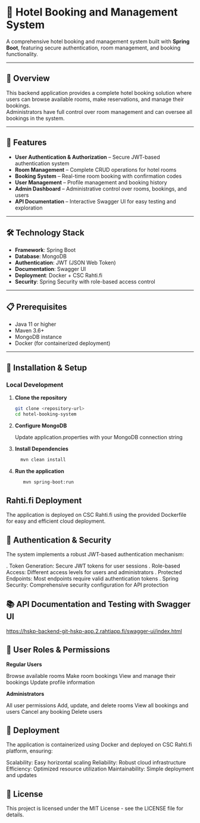 # 🏨 Hotel Booking and Management System

A comprehensive hotel booking and management system built with **Spring Boot**, featuring secure authentication, room management, and booking functionality.

---

## 📖 Overview
This backend application provides a complete hotel booking solution where users can browse available rooms, make reservations, and manage their bookings.  
Administrators have full control over room management and can oversee all bookings in the system.

---

## 🚀 Features
- **User Authentication & Authorization** – Secure JWT-based authentication system  
- **Room Management** – Complete CRUD operations for hotel rooms  
- **Booking System** – Real-time room booking with confirmation codes  
- **User Management** – Profile management and booking history  
- **Admin Dashboard** – Administrative control over rooms, bookings, and users  
- **API Documentation** – Interactive Swagger UI for easy testing and exploration  

---

## 🛠️ Technology Stack
- **Framework**: Spring Boot  
- **Database**: MongoDB  
- **Authentication**: JWT (JSON Web Token)  
- **Documentation**: Swagger UI  
- **Deployment**: Docker + CSC Rahti.fi  
- **Security**: Spring Security with role-based access control  

---

## 📋 Prerequisites
- Java 11 or higher  
- Maven 3.6+  
- MongoDB instance  
- Docker (for containerized deployment)  

---

## 🔧 Installation & Setup

### Local Development

1. **Clone the repository**
   ```bash
   git clone <repository-url>
   cd hotel-booking-system

2. **Configure MongoDB**

    Update application.properties with your MongoDB connection string

3. **Install Dependencies**
    ```bash
      mvn clean install

4. **Run the application**
    ```bash
       mvn spring-boot:run

## Rahti.fi Deployment
The application is deployed on CSC Rahti.fi using the provided Dockerfile for easy and efficient cloud deployment.

## 🔐 Authentication & Security
The system implements a robust JWT-based authentication mechanism:

. Token Generation: Secure JWT tokens for user sessions
. Role-based Access: Different access levels for users and administrators
. Protected Endpoints: Most endpoints require valid authentication tokens
. Spring Security: Comprehensive security configuration for API protection

## 📚 API Documentation and Testing with Swagger UI
   https://hskp-backend-git-hskp-app.2.rahtiapp.fi/swagger-ui/index.html

 ## 🎯 User Roles & Permissions
**Regular Users**

  Browse available rooms
  Make room bookings
  View and manage their bookings
  Update profile information

**Administrators**

   All user permissions
  Add, update, and delete rooms
  View all bookings and users
  Cancel any booking
  Delete users

## 🚀 Deployment
 The application is containerized using Docker and deployed on CSC Rahti.fi platform, ensuring:

 Scalability: Easy horizontal scaling
 Reliability: Robust cloud infrastructure
 Efficiency: Optimized resource utilization
 Maintainability: Simple deployment and updates

## 📄 License
This project is licensed under the MIT License - see the LICENSE file for details.

   
   
